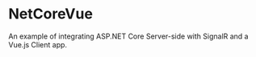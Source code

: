 # NetCoreVue
An example of integrating ASP.NET Core Server-side with SignalR and a Vue.js Client app.
